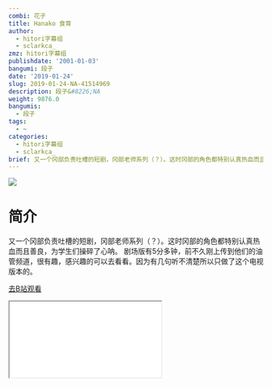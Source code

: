 ```yaml
---
combi: 花子
title: Hanako 食育
author:
  - hitori字幕组
  - sclarkca_
zmz: hitori字幕组
publishdate: '2001-01-03'
bangumi: 段子
date: '2019-01-24'
slug: 2019-01-24-NA-41514969
description: 段子&#8226;NA
weight: 9876.0
bangumis:
  - 段子
tags:
  - ~
categories:
  - hitori字幕组
  - sclarkca_
brief: 又一个冈部负责吐槽的短剧，冈部老师系列（？）。这时冈部的角色都特别认真热血而且善良，为学生们操碎了心呐。 剧场版有5分多钟，前不久刚上传到他们的油管频道，很有趣，感兴趣的可以去看看。因为有几句听不清楚所以只做了这个电视版本的。
---
```

![](https://i.imgur.com/mP18se2.jpg)
# 简介  
又一个冈部负责吐槽的短剧，冈部老师系列（？）。这时冈部的角色都特别认真热血而且善良，为学生们操碎了心呐。
剧场版有5分多钟，前不久刚上传到他们的油管频道，很有趣，感兴趣的可以去看看。因为有几句听不清楚所以只做了这个电视版本的。  

[去B站观看](https://www.bilibili.com/video/av41514969/)
<div class ="resp-container"><iframe class="testiframe" src="//player.bilibili.com/player.html?aid=41514969"", scrolling="no", allowfullscreen="true" > </iframe></div> 
